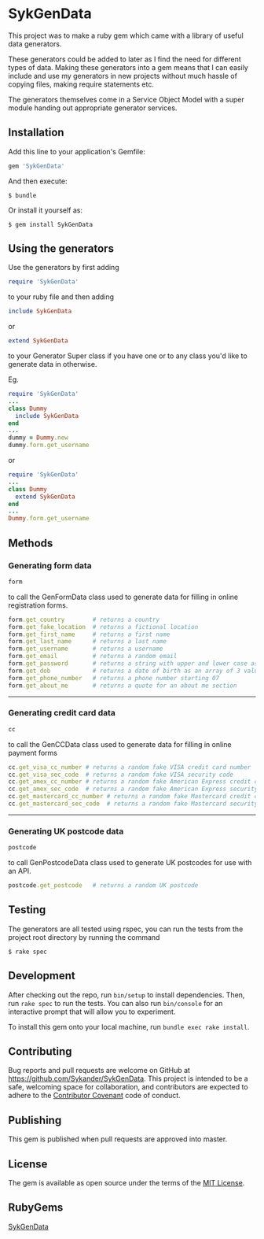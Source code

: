 # SykGenData

This project was to make a ruby gem which came with a library of useful data generators.

These generators could be added to later as I find the need for different types of data. Making these generators into a gem means that I can easily include and use my generators in new projects without much hassle of copying files, making require statements etc.

The generators themselves come in a Service Object Model with a super module handing out appropriate generator services.

## Installation

Add this line to your application's Gemfile:

```ruby
gem 'SykGenData'
```

And then execute:

    $ bundle

Or install it yourself as:

    $ gem install SykGenData

## Using the generators

Use the generators by first adding
```ruby
require 'SykGenData'
```
to your ruby file and then adding
```ruby
include SykGenData
```
or
```ruby
extend SykGenData
```
to your Generator Super class if you have one or to any class you'd like to generate data in otherwise.

Eg.
```ruby
require 'SykGenData'
...
class Dummy
  include SykGenData
end
...
dummy = Dummy.new
dummy.form.get_username
```
or
```ruby
require 'SykGenData'
...
class Dummy
  extend SykGenData
end
...
Dummy.form.get_username
```

## Methods

### Generating form data
```ruby
form
```
to call the GenFormData class used to generate data for filling in online registration forms.
```ruby
form.get_country        # returns a country
form.get_fake_location  # returns a fictional location
form.get_first_name     # returns a first name
form.get_last_name      # returns a last name
form.get_username       # returns a username
form.get_email          # returns a random email
form.get_password       # returns a string with upper and lower case as well as special characters and numbers
form.get_dob            # returns a date of birth as an array of 3 values
form.get_phone_number   # returns a phone number starting 07
form.get_about_me       # returns a quote for an about me section
```
--------

### Generating credit card data
```ruby
cc
```
to call the GenCCData class used to generate data for filling in online payment forms
```ruby
cc.get_visa_cc_number # returns a random fake VISA credit card number
cc.get_visa_sec_code  # returns a random fake VISA security code
cc.get_amex_cc_number # returns a random fake American Express credit card number
cc.get_amex_sec_code  # returns a random fake American Express security code
cc.get_mastercard_cc_number # returns a random fake Mastercard credit card number
cc.get_mastercard_sec_code  # returns a random fake Mastercard security code
```
--------

### Generating UK postcode data
```ruby
postcode
```
to call GenPostcodeData class used to generate UK postcodes for use with an API.
```ruby
postcode.get_postcode   # returns a random UK postcode
```
## Testing

The generators are all tested using rspec, you can run the tests from the project root directory by running the command

    $ rake spec


## Development

After checking out the repo, run `bin/setup` to install dependencies. Then, run `rake spec` to run the tests. You can also run `bin/console` for an interactive prompt that will allow you to experiment.

To install this gem onto your local machine, run `bundle exec rake install`.

## Contributing

Bug reports and pull requests are welcome on GitHub at https://github.com/Sykander/SykGenData. This project is intended to be a safe, welcoming space for collaboration, and contributors are expected to adhere to the [Contributor Covenant](http://contributor-covenant.org) code of conduct.

## Publishing

This gem is published when pull requests are approved into master.

## License

The gem is available as open source under the terms of the [MIT License](https://opensource.org/licenses/MIT).

## RubyGems

[SykGenData](https://rubygems.org/gems/SykGenData)
